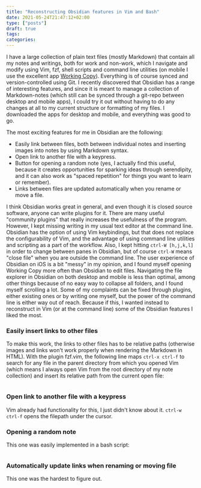 ```yaml
---
title: "Reconstructing Obsidian features in Vim and Bash"
date: 2021-05-24T21:47:12+02:00
type: ["posts"]
draft: true
tags:
categories:
---
```


I have a large collection of plain text files  (mostly Markdown) that contain all my notes and writings, both for work and non-work, which I navigate and modify using Vim, fzf, shell scripts and command line utilities (on mobile I use the excellent app [Working Copy]()).
Everything is of course synced and version-controlled using Git.
I recently discovered that Obsidian has a range of interesting features, and since it is meant to manage a collection of Markdown-notes (which still can be synced through a git-repo between desktop and mobile apps), I could try it out without having to do any changes at all to my current structure or formatting of my files. 
I downloaded the apps for desktop and mobile, and everything was good to go.

The most exciting features for me in Obsidian are the following:

- Easily link between files, both between individual notes and inserting images into notes by using Markdown syntax.
- Open link to another file with a keypress.
- Button for opening a random note (yes, I actually find this useful, because it creates opportunities for sparking ideas through serendipity, and it can also work as "spaced repetition" for things you want to learn or remember).
- Links between files are updated automatically when you rename or move a file.


I think Obsidian works great in general, and even though it is closed source software, anyone can write plugins for it.
There are many useful "community plugins" that really increases the usefulness of the program.
However, I kept missing writing in my usual text editor at the command line.
Obsidian has the option of using Vim keybindings, but that does not replace the configurability of Vim, and the advantage of using command line utilities and scripting as a part of the workflow. 
Also, I kept hitting `ctrl-W [h,j,k,l]` in order to change between panes in Obsidian, but of course `ctrl-W` means "close file" when you are outside the command line.
The user experience of Obsidian on iOS is a bit "messy" in my opinion, and I found myself opening Working Copy more often than Obsidian to edit files. 
Navigating the file explorer in Obsidian on both desktop and mobile is less than optimal, among other things because of no easy way to collapse all folders, and I found myself scrolling a lot.
Some of my complaints can be fixed through plugins, either existing ones or by writing one myself, but the power of the command line  is either way out of reach.
Because if this, I wanted instead to reconstruct in Vim (or at the command line) some of the Obsidian features I liked the most.


### Easily insert links to other files

To make this work, the links to other files has to be relative paths (otherwise images and links won't work properly when rendering the Markdown in HTML).
With the plugin fzf.vim, the following line maps `ctrl-x ctrl-f` to search for any file in the parent directory from which you opened Vim (which means I always open Vim from the root directory of my note collection) and insert its relative path from the current open file:

```vim
```

### Open link to another file with a keypress

Vim already had functionality for this, I just didn't know about it.
`ctrl-w ctrl-f` opens the filepath under the cursor. 

### Opening a random note

This one was easily implemented in a bash script:


```shell

```



### Automatically update links when renaming or moving file

This one was the hardest to figure out.




    